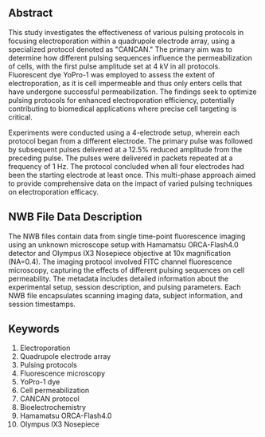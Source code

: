 ## Abstract

This study investigates the effectiveness of various pulsing protocols in focusing electroporation within a quadrupole electrode array, using a specialized protocol denoted as "CANCAN." The primary aim was to determine how different pulsing sequences influence the permeabilization of cells, with the first pulse amplitude set at 4 kV in all protocols. Fluorescent dye YoPro-1 was employed to assess the extent of electroporation, as it is cell impermeable and thus only enters cells that have undergone successful permeabilization. The findings seek to optimize pulsing protocols for enhanced electroporation efficiency, potentially contributing to biomedical applications where precise cell targeting is critical.

Experiments were conducted using a 4-electrode setup, wherein each protocol began from a different electrode. The primary pulse was followed by subsequent pulses delivered at a 12.5% reduced amplitude from the preceding pulse. The pulses were delivered in packets repeated at a frequency of 1 Hz. The protocol concluded when all four electrodes had been the starting electrode at least once. This multi-phase approach aimed to provide comprehensive data on the impact of varied pulsing techniques on electroporation efficacy.

## NWB File Data Description

The NWB files contain data from single time-point fluorescence imaging using an unknown microscope setup with Hamamatsu ORCA-Flash4.0 detector and Olympus IX3 Nosepiece objective at 10x magnification (NA=0.4). The imaging protocol involved FITC channel fluorescence microscopy, capturing the effects of different pulsing sequences on cell permeability. The metadata includes detailed information about the experimental setup, session description, and pulsing parameters. Each NWB file encapsulates scanning imaging data, subject information, and session timestamps.

## Keywords

1. Electroporation
2. Quadrupole electrode array
3. Pulsing protocols
4. Fluorescence microscopy
5. YoPro-1 dye
6. Cell permeabilization
7. CANCAN protocol
8. Bioelectrochemistry
9. Hamamatsu ORCA-Flash4.0
10. Olympus IX3 Nosepiece